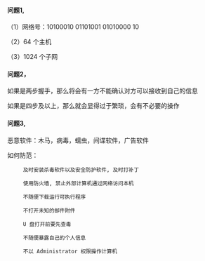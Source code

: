 #### 问题1, 

（1）网络号：10100010 01101001 01010000 10
   
（2）64 个主机

（3）1024 个子网

#### 问题2，

如果是两步握手，那么将会有一方不能确认对方可以接收到自己的信息

如果是四步及以上，那么就会显得过于繁琐，会有不必要的操作

#### 问题3,

恶意软件：木马，病毒，蠕虫，间谍软件，广告软件

如何防范：

         及时安装杀毒软件以及安全防护软件, 及时打补丁

         使用防火墙, 禁止外部计算机通过网络访问本机

         不随便下载运行可执行程序

         不打开未知的邮件附件

         U 盘打开前要先查毒

         不随便暴露自己的个人信息

         不以 Administrator 权限操作计算机
